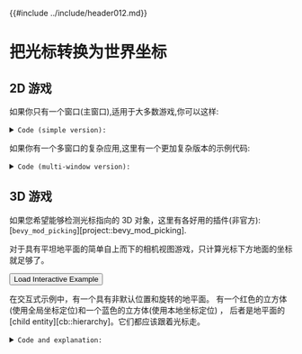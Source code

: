 {{#include ../include/header012.md}}

# 把光标转换为世界坐标

## 2D 游戏

如果你只有一个窗口(主窗口),适用于大多数游戏,你可以这样:

<details>
  <summary>
  <code>Code (simple version):</code>
  </summary>

```rust,no_run,noplayground
{{#include ../code012/src/cookbook/cursor2world.rs:simple}}
```

```rust,no_run,noplayground
{{#include ../code012/src/cookbook/cursor2world.rs:simple-app}}
```

</details>

如果你有一个多窗口的复杂应用,这里有一个更加复杂版本的示例代码:

<details>
  <summary>
  <code>Code (multi-window version):</code>
  </summary>

```rust,no_run,noplayground
{{#include ../code012/src/cookbook/cursor2world.rs:multiple-windows}}
```

```rust,no_run,noplayground
{{#include ../code012/src/cookbook/cursor2world.rs:multiple-windows-app}}
```

</details>

## 3D 游戏

如果您希望能够检测光标指向的 3D 对象，这里有各好用的插件(非官方):
[`bevy_mod_picking`][project::bevy_mod_picking].

对于具有平坦地平面的简单自上而下的相机视图游戏，只计算光标下方地面的坐标就足够了。

<button class="button_wasm_cbexample" id="button_cursor_3d_ground_plane">Load Interactive Example</button>

在交互式示例中，有一个具有非默认位置和旋转的地平面。
有一个红色的立方体(使用全局坐标定位)和一个蓝色的立方体(使用本地坐标定位) ，
后者是地平面的[child entity][cb::hierarchy]。它们都应该跟着光标走。


<details>
  <summary>
  <code>Code and explanation:</code>
  </summary>

```rust,no_run,noplayground
{{#include ../code012/src/cookbook/cursor2world.rs:3d-ground-plane}}
```

```rust,no_run,noplayground
{{#include ../code012/src/cookbook/cursor2world.rs:3d-ground-plane-app}}
```

If the ground is tilted/rotated or moved, the global and local coordinates
will differ, and may be useful for different use cases, so we compute both.

For some examples:
 - if you want to spawn a [child][cb::hierarchy] entity, or to quantize
   the coordinates to a grid (for a tile-based game, to detect the grid tile under the cursor),
   the local coordinates will be more useful
 - if you want to spawn some overlays, particle effects, other independent game entities,
   at the position of the cursor, the global coordinates will be more useful

</details>

<script type="module" src="/loadwasm.js"/>
